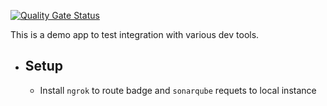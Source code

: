 [![Quality Gate Status](https://9a6537e6.ngrok.io/api/project_badges/measure?project=Demo&metric=alert_status)](http://localhost:49000/dashboard?id=Demo)

This is a demo app to test integration with various dev tools.

- Setup
  -- 
  - Install `ngrok` to route badge and `sonarqube` requets to local instance 
